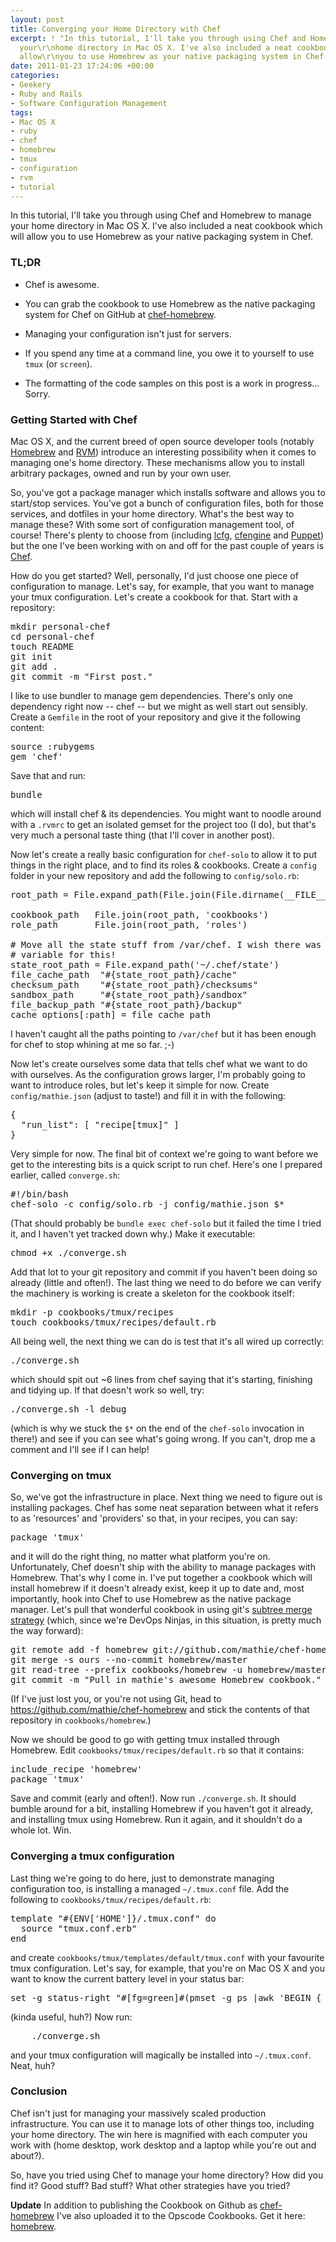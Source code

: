```yaml
---
layout: post
title: Converging your Home Directory with Chef
excerpt: ! "In this tutorial, I'll take you through using Chef and Homebrew to manage
  your\r\nhome directory in Mac OS X. I've also included a neat cookbook which will
  allow\r\nyou to use Homebrew as your native packaging system in Chef."
date: 2011-01-23 17:24:06 +00:00
categories:
- Geekery
- Ruby and Rails
- Software Configuration Management
tags:
- Mac OS X
- ruby
- chef
- homebrew
- tmux
- configuration
- rvm
- tutorial
---
```

In this tutorial, I'll take you through using Chef and Homebrew to manage your
home directory in Mac OS X. I've also included a neat cookbook which will allow
you to use Homebrew as your native packaging system in Chef.

### TL;DR

* Chef is awesome.

* You can grab the cookbook to use Homebrew as the native packaging system for
  Chef on GitHub at [chef-homebrew](https://github.com/mathie/chef-homebrew).

* Managing your configuration isn't just for servers.

* If you spend any time at a command line, you owe it to yourself to use `tmux`
  (or `screen`).

* The formatting of the code samples on this post is a work in progress... Sorry.

### Getting Started with Chef

Mac OS X, and the current breed of open source developer tools (notably
[Homebrew](http://mxcl.github.com/homebrew/) and
[RVM](http://rvm.beginrescueend.com/)) introduce an interesting possibility
when it comes to managing one's home directory. These mechanisms allow you to
install arbitrary packages, owned and run by your own user.

So, you've got a package manager which installs software and allows you to
start/stop services. You've got a bunch of configuration files, both for those
services, and dotfiles in your home directory. What's the best way to manage
these? With some sort of configuration management tool, of course! There's
plenty to choose from (including [lcfg](http://www.lcfg.org/),
[cfengine](http://www.cfengine.org/) and [Puppet](http://www.puppetlabs.com/))
but the one I've been working with on and off for the past couple of years is
[Chef](http://wiki.opscode.com/display/chef/Home).

How do you get started? Well, personally, I'd just choose one piece of
configuration to manage. Let's say, for example, that you want to manage your
tmux configuration. Let's create a cookbook for that. Start with a repository:

<pre lang="bash">
mkdir personal-chef
cd personal-chef
touch README
git init
git add .
git commit -m "First post."
</pre>

I like to use bundler to manage gem dependencies. There's only one dependency
right now -- chef -- but we might as well start out sensibly. Create a
`Gemfile` in the root of your repository and give it the following content:

<pre lang="ruby">
source :rubygems
gem 'chef'
</pre>

Save that and run:

<pre lang="bash">
bundle
</pre>

which will install chef & its dependencies. You might want to noodle around
with a `.rvmrc` to get an isolated gemset for the project too (I do), but
that's very much a personal taste thing (that I'll cover in another post).

Now let's create a really basic configuration for `chef-solo` to allow it to
put things in the right place, and to find its roles & cookbooks. Create a
`config` folder in your new repository and add the following to
`config/solo.rb`:

<pre lang="ruby">
root_path = File.expand_path(File.join(File.dirname(__FILE__), '..'))

cookbook_path   File.join(root_path, 'cookbooks')
role_path       File.join(root_path, 'roles')

# Move all the state stuff from /var/chef. I wish there was a single config
# variable for this!
state_root_path = File.expand_path('~/.chef/state')
file_cache_path  "#{state_root_path}/cache"
checksum_path    "#{state_root_path}/checksums"
sandbox_path     "#{state_root_path}/sandbox"
file_backup_path "#{state_root_path}/backup"
cache_options[:path] = file_cache_path
</pre>

I haven't caught all the paths pointing to `/var/chef` but it has been enough
for chef to stop whining at me so far. ;-)

Now let's create ourselves some data that tells chef what we want to do with
ourselves. As the configuration grows larger, I'm probably going to want to
introduce roles, but let's keep it simple for now. Create `config/mathie.json`
(adjust to taste!) and fill it in with the following:

<pre lang="javascript">
{
  "run_list": [ "recipe[tmux]" ]
}
</pre>

Very simple for now. The final bit of context we're going to want before we get
to the interesting bits is a quick script to run chef. Here's one I prepared
earlier, called `converge.sh`:

<pre lang="bash">
#!/bin/bash
chef-solo -c config/solo.rb -j config/mathie.json $*
</pre>

(That should probably be `bundle exec chef-solo` but it failed the time I tried
it, and I haven't yet tracked down why.) Make it executable:

<pre lang="bash">
chmod +x ./converge.sh
</pre>

Add that lot to your git repository and commit if you haven't been doing so
already (little and often!). The last thing we need to do before we can verify
the machinery is working is create a skeleton for the cookbook itself:

<pre lang="bash">
mkdir -p cookbooks/tmux/recipes
touch cookbooks/tmux/recipes/default.rb
</pre>

All being well, the next thing we can do is test that it's all wired up
correctly:

<pre lang="bash">
./converge.sh
</pre>

which should spit out ~6 lines from chef saying that it's starting, finishing
and tidying up. If that doesn't work so well, try:

<pre lang="bash">
./converge.sh -l debug
</pre>

(which is why we stuck the `$*` on the end of the `chef-solo` invocation in
there!) and see if you can see what's going wrong. If you can't, drop me a
comment and I'll see if I can help!

### Converging on tmux

So, we've got the infrastructure in place. Next thing we need to figure out is
installing packages. Chef has some neat separation between what it refers to as
'resources' and 'providers' so that, in your recipes, you can say:

<pre lang="ruby">
package 'tmux'
</pre>

and it will do the right thing, no matter what platform you're on.
Unfortunately, Chef doesn't ship with the ability to manage packages with
Homebrew. That's why I come in. I've put together a cookbook which will install
homebrew if it doesn't already exist, keep it up to date and, most importantly,
hook into Chef to use Homebrew as the native package manager. Let's pull that
wonderful cookbook in using git's [subtree merge
strategy](http://www.kernel.org/pub/software/scm/git/docs/howto/using-merge-subtree.html)
(which, since we're DevOps Ninjas, in this situation, is pretty much the way
forward):

<pre lang="bash">
git remote add -f homebrew git://github.com/mathie/chef-homebrew.git
git merge -s ours --no-commit homebrew/master
git read-tree --prefix cookbooks/homebrew -u homebrew/master
git commit -m "Pull in mathie's awesome Homebrew cookbook."
</pre>

(If I've just lost you, or you're not using Git, head to
<https://github.com/mathie/chef-homebrew> and stick the contents of that
repository in `cookbooks/homebrew`.)

Now we should be good to go with getting tmux installed through Homebrew. Edit
`cookbooks/tmux/recipes/default.rb` so that it contains:

<pre lang="ruby">
include_recipe 'homebrew'
package 'tmux'
</pre>

Save and commit (early and often!). Now run `./converge.sh`. It should bumble
around for a bit, installing Homebrew if you haven't got it already, and
installing tmux using Homebrew. Run it again, and it shouldn't do a whole lot.
Win.

### Converging a tmux configuration

Last thing we're going to do here, just to demonstrate managing configuration
too, is installing a managed `~/.tmux.conf` file. Add the following to
`cookbooks/tmux/recipes/default.rb`:

<pre lang="ruby">
template "#{ENV['HOME']}/.tmux.conf" do
  source "tmux.conf.erb"
end
</pre>

and create `cookbooks/tmux/templates/default/tmux.conf` with your favourite
tmux configuration. Let's say, for example, that you're on Mac OS X and you
want to know the current battery level in your status bar:

<pre>
set -g status-right "#[fg=green]#(pmset -g ps |awk 'BEGIN { FS=\"\t\" } /InternalBattery/ { print $2 }')"
</pre>

(kinda useful, huh?) Now run:

<pre lang="bash">
    ./converge.sh
</pre>

and your tmux configuration will magically be installed into `~/.tmux.conf`.
Neat, huh?

### Conclusion

Chef isn't just for managing your massively scaled production infrastructure.
You can use it to manage lots of other things too, including your home
directory. The win here is magnified with each computer you work with (home
desktop, work desktop and a laptop while you're out and about?).

So, have you tried using Chef to manage your home directory? How did you find
it? Good stuff? Bad stuff? What other strategies have you tried?

**Update** In addition to publishing the Cookbook on Github as [chef-homebrew](https://github.com/mathie/chef-homebrew) I've also uploaded it to the Opscode Cookbooks. Get it here: [homebrew](http://cookbooks.opscode.com/cookbooks/homebrew).
